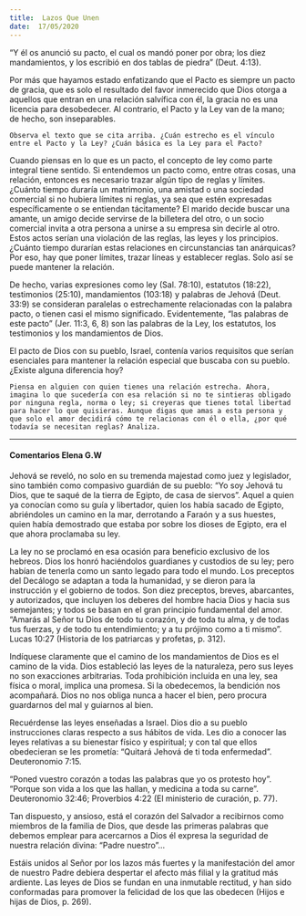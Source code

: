 ```yaml
---
title:  Lazos Que Unen
date:  17/05/2020
---
```


“Y él os anunció su pacto, el cual os mandó poner por obra; los diez mandamientos, y los escribió en dos tablas de piedra” (Deut. 4:13).

Por más que hayamos estado enfatizando que el Pacto es siempre un pacto de gracia, que es solo el resultado del favor inmerecido que Dios otorga a aquellos que entran en una relación salvífica con él, la gracia no es una licencia para desobedecer. Al contrario, el Pacto y la Ley van de la mano; de hecho, son inseparables.

`Observa el texto que se cita arriba. ¿Cuán estrecho es el vínculo entre el Pacto y la Ley? ¿Cuán básica es la Ley para el Pacto?`

Cuando piensas en lo que es un pacto, el concepto de ley como parte integral tiene sentido. Si entendemos un pacto como, entre otras cosas, una relación, entonces es necesario trazar algún tipo de reglas y límites. ¿Cuánto tiempo duraría un matrimonio, una amistad o una sociedad comercial si no hubiera límites ni reglas, ya sea que estén expresadas específicamente o se entiendan tácitamente? El marido decide buscar una amante, un amigo decide servirse de la billetera del otro, o un socio comercial invita a otra persona a unirse a su empresa sin decirle al otro. Estos actos serían una violación de las reglas, las leyes y los principios. ¿Cuánto tiempo durarían estas relaciones en circunstancias tan anárquicas? Por eso, hay que poner límites, trazar líneas y establecer reglas. Solo así se puede mantener la relación.

De hecho, varias expresiones como ley (Sal. 78:10), estatutos (18:22), testimonios (25:10), mandamientos (103:18) y palabras de Jehová (Deut. 33:9) se consideran paralelas o estrechamente relacionadas con la palabra pacto, o tienen casi el mismo significado. Evidentemente, “las palabras de este pacto” (Jer. 11:3, 6, 8) son las palabras de la Ley, los estatutos, los testimonios y los mandamientos de Dios.

El pacto de Dios con su pueblo, Israel, contenía varios requisitos que serían esenciales para mantener la relación especial que buscaba con su pueblo. ¿Existe alguna diferencia hoy?

`Piensa en alguien con quien tienes una relación estrecha. Ahora, imagina lo que sucedería con esa relación si no te sintieras obligado por ninguna regla, norma o ley; si creyeras que tienes total libertad para hacer lo que quisieras. Aunque digas que amas a esta persona y que solo el amor decidirá cómo te relacionas con él o ella, ¿por qué todavía se necesitan reglas? Analiza.`

---

#### Comentarios Elena G.W

Jehová se reveló, no solo en su tremenda majestad como juez y legislador, sino también como compasivo guardián de su pueblo: “Yo soy Jehová tu Dios, que te saqué de la tierra de Egipto, de casa de siervos”. Aquel a quien ya conocían como su guía y libertador, quien los había sacado de Egipto, abriéndoles un camino en la mar, derrotando a Faraón y a sus huestes, quien había demostrado que estaba por sobre los dioses de Egipto, era el que ahora proclamaba su ley.

La ley no se proclamó en esa ocasión para beneficio exclusivo de los hebreos. Dios los honró haciéndolos guardianes y custodios de su ley; pero habían de tenerla como un santo legado para todo el mundo. Los preceptos del Decálogo se adaptan a toda la humanidad, y se dieron para la instrucción y el gobierno de todos. Son diez preceptos, breves, abarcantes, y autorizados, que incluyen los deberes del hombre hacia Dios y hacia sus semejantes; y todos se basan en el gran principio fundamental del amor. “Amarás al Señor tu Dios de todo tu corazón, y de toda tu alma, y de todas tus fuerzas, y de todo tu entendimiento; y a tu prójimo como a ti mismo”. Lucas 10:27 (Historia de los patriarcas y profetas, p. 312).

Indíquese claramente que el camino de los mandamientos de Dios es el camino de la vida. Dios estableció las leyes de la naturaleza, pero sus leyes no son exacciones arbitrarias. Toda prohibición incluída en una ley, sea física o moral, implica una promesa. Si la obedecemos, la bendición nos acompañará. Dios no nos obliga nunca a hacer el bien, pero procura guardarnos del mal y guiarnos al bien.

Recuérdense las leyes enseñadas a Israel. Dios dio a su pueblo instrucciones claras respecto a sus hábitos de vida. Les dio a conocer las leyes relativas a su bienestar físico y espiritual; y con tal que ellos obedecieran se les prometía: “Quitará Jehová de ti toda enfermedad”. Deuteronomio 7:15.

“Poned vuestro corazón a todas las palabras que yo os protesto hoy”. “Porque son vida a los que las hallan, y medicina a toda su carne”. Deuteronomio 32:46; Proverbios 4:22 (El ministerio de curación, p. 77).

Tan dispuesto, y ansioso, está el corazón del Salvador a recibirnos como miembros de la familia de Dios, que desde las primeras palabras que debemos emplear para acercarnos a Dios él expresa la seguridad de nuestra relación divina: “Padre nuestro”…

Estáis unidos al Señor por los lazos más fuertes y la manifestación del amor de nuestro Padre debiera despertar el afecto más filial y la gratitud más ardiente. Las leyes de Dios se fundan en una inmutable rectitud, y han sido conformadas para promover la felicidad de los que las obedecen (Hijos e hijas de Dios, p. 269).